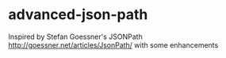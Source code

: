 # advanced-json-path
Inspired by Stefan Goessner's JSONPath http://goessner.net/articles/JsonPath/ with some enhancements
